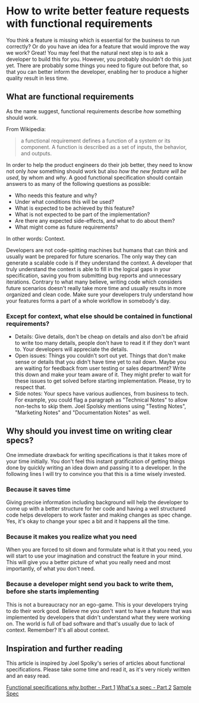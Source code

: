 # How to write better feature requests with functional requirements
You think a feature is missing which is essential for the business to run correctly? Or do you have an idea for a feature that would improve the way we work? Great! You may feel that the natural next step is to ask a developer to build this for you. However, you probably shouldn't do this just yet. There are probably some things you need to figure out before that, so that you can better inform the developer, enabling her to produce a higher quality result in less time.

## What are functional requirements
As the name suggest, functional requirements describe *how* something should work.

From Wikipedia:
> a functional requirement defines a function of a system or its component. A function is described as a set of inputs, the behavior, and outputs.

In order to help the product engineers do their job better, they need to know not only *how* something should work but also *how the new feature will be used*, by whom and *why*. A good functional specification should contain answers to as many of the following questions as possible:

- Who needs this feature and why?
- Under what conditions this will be used? 
- What is expected to be achieved by this feature?
- What is not expected to be part of the implementation?
- Are there any expected side-effects, and what to do about them?
- What might come as future requirements?

In other words: Context.

Developers are not code-spitting machines but humans that can think and usually want be prepared for future scenarios. The only way they can generate a scalable code is if they understand the context. A developer that truly understand the context is able to fill in the logical gaps in your specification, saving you from submitting bug reports and unnecessary iterations. Contrary to what many believe, writing code which considers future scenarios doesn't really take more time and usually results in more organized and clean code. Make sure your developers truly understand how your features forms a part of a whole workflow in somebody's day.

### Except for context, what else should be contained in functional requirements?

- Details: Give details, don't be cheap on details and also don't be afraid to write too many details, people don't have to read it if they don't want to. Your developers will appreciate the details.
- Open issues: Things you couldn't sort out yet. Things that don't make sense or details that you didn't have time yet to nail down. Maybe you are waiting for feedback from user testing or sales department? Write this down and make your team aware of it. They might prefer to wait for these issues to get solved before starting implementation. Please, try to respect that.
- Side notes: Your specs have various audiences, from business to tech. For example, you could flag a paragraph as "Technical Notes" to allow non-techs to skip them. Joel Spolsky mentions using "Testing Notes", "Marketing Notes" and "Documentation Notes" as well.

## Why should you invest time on writing clear specs?
One immediate drawback for writing specifications is that it takes more of your time initially. You don't feel this instant gratification of getting things done by quickly writing an idea down and passing it to a developer. In the following lines I will try to convince you that this is a time wisely invested.

### Because it saves time
Giving precise information including background will help the developer to come up with a better structure for her code and having a well structured code helps developers to work faster and making changes as spec change. Yes, it's okay to change your spec a bit and it happens all the time.

### Because it makes you realize what you need
When you are forced to sit down and formulate what is it that you need, you will start to use your imagination and construct the feature in your mind. This will give you a better picture of what you really need and most importantly, of what you don't need.

### Because a developer might send you back to write them, before she starts implementing
This is not a bureaucracy nor an ego-game. This is your developers trying to do their work good. Believe me you don't want to have a feature that was implemented by developers that didn't understand what they were working on. The world is full of bad software and that's usually due to lack of context. Remember? It's all about context.

## Inspiration and further reading
This article is inspired by Joel Spolky's series of articles about functional specifications. Please take some time and read it, as it's very nicely written and an easy read.

[Functional specifications why bother - Part 1](https://www.joelonsoftware.com/2000/10/02/painless-functional-specifications-part-1-why-bother/)
[What's a spec - Part 2](https://www.joelonsoftware.com/2000/10/03/painless-functional-specifications-part-2-whats-a-spec/)
[Sample Spec](http://global.joelonsoftware.com/English/PainlessSpecs/WhatTimeIsIt.html)
